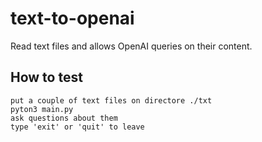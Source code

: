 # text-to-openai
Read text files and allows OpenAI queries on their content.

## How to test
```
put a couple of text files on directore ./txt
pyton3 main.py
ask questions about them
type 'exit' or 'quit' to leave
```
